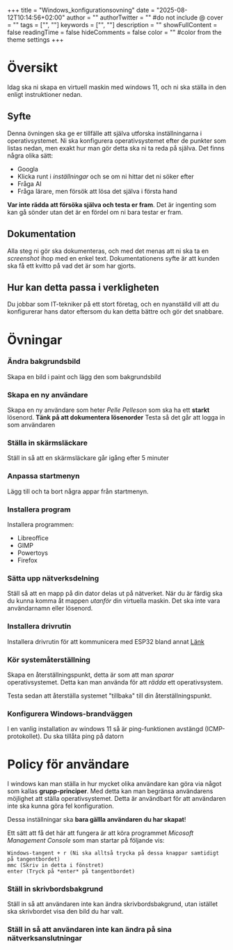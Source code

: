+++
title = "Windows_konfigurationsovning"
date = "2025-08-12T10:14:56+02:00"
author = ""
authorTwitter = "" #do not include @
cover = ""
tags = ["", ""]
keywords = ["", ""]
description = ""
showFullContent = false
readingTime = false
hideComments = false
color = "" #color from the theme settings
+++

# Översikt
Idag ska ni skapa en virtuell maskin med windows 11, och ni ska ställa in den enligt instruktioner nedan.

## Syfte
Denna övningen ska ge er tillfälle att själva utforska inställningarna i operativsystemet. Ni ska konfigurera operativsystemet efter de punkter som listas nedan, men exakt hur man gör detta ska ni ta reda på själva. Det finns några olika sätt:
 - Googla
 - Klicka runt i *inställningar* och se om ni hittar det ni söker efter
 - Fråga AI
 - Fråga lärare, men försök att lösa det själva i första hand
 
 **Var inte rädda att försöka själva och testa er fram**. Det är ingenting som kan gå sönder utan det är en fördel om ni bara testar er fram.

## Dokumentation
Alla steg ni gör ska dokumenteras, och med det menas att ni ska ta en *screenshot* ihop med en enkel text. Dokumentationens syfte är att kunden ska få ett kvitto på vad det är som har gjorts.
## Hur kan detta passa i verkligheten
Du jobbar som IT-tekniker på ett stort företag, och en nyanställd vill att du konfigurerar hans dator eftersom du kan detta bättre och gör det snabbare. 

# Övningar
### Ändra bakgrundsbild
Skapa en bild i paint och lägg den som bakgrundsbild

### Skapa en ny användare
Skapa en ny användare som heter *Pelle Pelleson* som ska ha ett **starkt** lösenord. **Tänk på att dokumentera lösenorder**
Testa så det går att logga in som användaren

### Ställa in skärmsläckare 
Ställ in så att en skärmsläckare går igång efter 5 minuter

### Anpassa startmenyn
Lägg till och ta bort några appar från startmenyn.

### Installera program 
Installera programmen:
 - Libreoffice
 - GIMP
 - Powertoys
 - Firefox

### Sätta upp nätverksdelning
Ställ så att en mapp på din dator delas ut på nätverket. När du är färdig ska du kunna komma åt mappen *utanför* din virtuella maskin. Det ska inte vara användarnamn eller lösenord.

### Installera drivrutin
Installera drivrutin för att kommunicera med ESP32 bland annat
[Länk](https://www.silabs.com/software-and-tools/usb-to-uart-bridge-vcp-drivers?tab=downloads)

### Kör systemåterställning
Skapa en återställningspunkt, detta är som att man *sparar* operativsystemet. Detta kan man använda för att *rädda* ett operativsystem.

Testa sedan att återställa systemet "tillbaka" till din återställningspunkt.

### Konfigurera Windows-brandväggen
I en vanlig installation av windows 11 så är ping-funktionen avstängd (ICMP-protokollet). Du ska tillåta ping på datorn

# Policy för användare
I windows kan man ställa in hur mycket olika användare kan göra via något som kallas **grupp-principer**. Med detta kan man begränsa användarens möjlighet att ställa operativsystemet. Detta är användbart för att användaren inte ska kunna göra fel konfiguration.

Dessa inställningar ska **bara gällla användaren du har skapat**!

Ett sätt att få det här att fungera är att köra programmet *Micosoft Management Console* som man startar på följande vis:


    Windows-tangent + r (Ni ska alltså trycka på dessa knappar samtidigt på tangentbordet)
    mmc (Skriv in detta i fönstret)
    enter (Tryck på *enter* på tangentbordet)
    


### Ställ in skrivbordsbakgrund
Ställ in så att användaren inte kan ändra skrivbordsbakgrund, utan istället ska skrivbordet visa den bild du har valt.

### Ställ in så att användaren inte kan ändra på sina nätverksanslutningar
